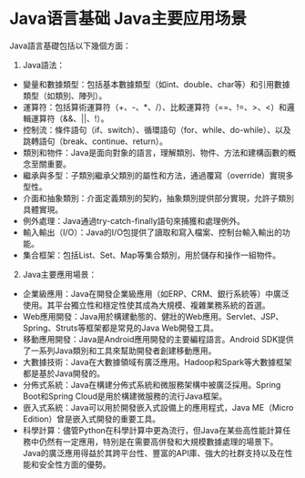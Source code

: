 # Java语言基础 Java主要应用场景
Java語言基礎包括以下幾個方面：
1. Java語法：
- 變量和數據類型：包括基本數據類型（如int、double、char等）和引用數據類型（如類別、陣列）。
- 運算符：包括算術運算符（+、-、*、/）、比較運算符（==、!=、>、<）和邏輯運算符（&&、||、!）。
- 控制流：條件語句（if、switch）、循環語句（for、while、do-while）、以及跳轉語句（break、continue、return）。
- 類別和物件：Java是面向對象的語言，理解類別、物件、方法和建構函數的概念至關重要。
- 繼承與多型：子類別繼承父類別的屬性和方法，通過覆寫（override）實現多型性。
- 介面和抽象類別：介面定義類別的契約，抽象類別提供部分實現，允許子類別具體實現。
- 例外處理：Java通過try-catch-finally語句來捕獲和處理例外。
- 輸入輸出（I/O）：Java的I/O包提供了讀取和寫入檔案、控制台輸入輸出的功能。
- 集合框架：包括List、Set、Map等集合類別，用於儲存和操作一組物件。
2. Java主要應用場景：
- 企業級應用：Java在開發企業級應用（如ERP、CRM、銀行系統等）中廣泛使用。其平台獨立性和穩定性使其成為大規模、複雜業務系統的首選。
- Web應用開發：Java用於構建動態的、健壯的Web應用。Servlet、JSP、Spring、Struts等框架都是常見的Java Web開發工具。
- 移動應用開發：Java是Android應用開發的主要編程語言。Android SDK提供了一系列Java類別和工具來幫助開發者創建移動應用。
- 大數據技術：Java在大數據領域有廣泛應用。Hadoop和Spark等大數據框架都是基於Java開發的。
- 分佈式系統：Java在構建分佈式系統和微服務架構中被廣泛採用。Spring Boot和Spring Cloud是用於構建微服務的流行Java框架。
- 嵌入式系統：Java可以用於開發嵌入式設備上的應用程式，Java ME（Micro Edition）曾是嵌入式開發的重要工具。
- 科學計算：儘管Python在科學計算中更為流行，但Java在某些高性能計算任務中仍然有一定應用，特別是在需要高併發和大規模數據處理的場景下。
Java的廣泛應用得益於其跨平台性、豐富的API庫、強大的社群支持以及在性能和安全性方面的優勢。
